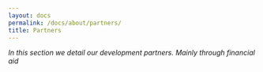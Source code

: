 ```yaml
---
layout: docs
permalink: /docs/about/partners/
title: Partners
---
```


_In this section we detail our development partners. Mainly through financial aid_

